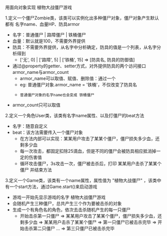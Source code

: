 用面向对象实现 植物大战僵尸游戏

1.定义一个僵尸Zombie类，该类可以实例化出多种僵尸对象，僵尸对象产生默认都有 名字name、血量HP、防具armor
- 名字：普通僵尸 | 路障僵尸 | 铁桶僵尸
- 血量：默认就是100，不需要外界提供
- 防具：不需要外界提供，从名字中分析确定，防具的值是一个列表，从名字分析得到
	- ['无', 0] | ['路障', 5] | ['铁桶', 15]  => [防具名, 防具的防御值]
- 通过@property的getter、setter方式，对外提供防具的两个访问接口armor_name与armor_count
	- armor_name可以取值、赋值、删除值：通过一个
	- eg: 普通僵尸对象.armor_name = '铁桶'，不仅改变了防具名
	-     普通僵尸对象的名字name也会变成 铁桶僵尸
- armor_count只可以取值
			
2.定义一个角色User类，该类有名字name属性、以及打僵尸的beat方法
- 名字：随意自定义
- beat：该方法需要传入一个僵尸对象
	- 在方法内部可以实现：某某用户攻击了某某个僵尸，僵尸损失多少血，还剩多少血
	- 每一次攻击，都固定扣除25滴血，但是不同的僵尸会被防具相应抵消掉一定的伤害值
	- 循环攻击僵尸，3s攻击一次，僵尸被击杀后，打印 某某用户击杀了某某个僵尸 并结束方法

3.定义一个Game类，该类有一个name属性，属性值为 "植物大战僵尸" ，该类中有一个start方法，通过Game.start()来启动游戏
- 游戏一开始先显示游戏的名字 植物大战僵尸游戏
- 会随机产生三种僵尸，总共产生三个作为要被击杀的对象
- 生成一个有角色名的角色，依次去击杀随机产生的每一只僵尸
	- 开始击杀第一只僵尸 => 某某用户攻击了某某个僵尸，僵尸损失多少血，还剩多少血 => 某某用户击杀了某某个僵尸 => 第一只僵尸已被击杀完毕 => 开始击杀第二只僵尸 ... => 第三只僵尸已被击杀完毕

